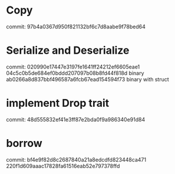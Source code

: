 # Copy
commit: 97b4a0367d950f821132bf6c7d8aabe9f78bed64
# Serialize and Deserialize

commit: 020990e17447e3197fe1641ff24212ef6605eae1
				04c5c0b5de684ef0bddd207097b08b8fd44f818d binary
				ab0266a8d837bbf496587a6fcb67ead154594f73 binary with struct
# implement Drop trait

commit: 48d555832ef41e3ff87e2bda0f9a986340e91d84

# borrow
commit: bf4e9f82d8c2687840a21a8edcdfd823448ca471
				220f1d609aaac17828fa61516eab52e797378ffd